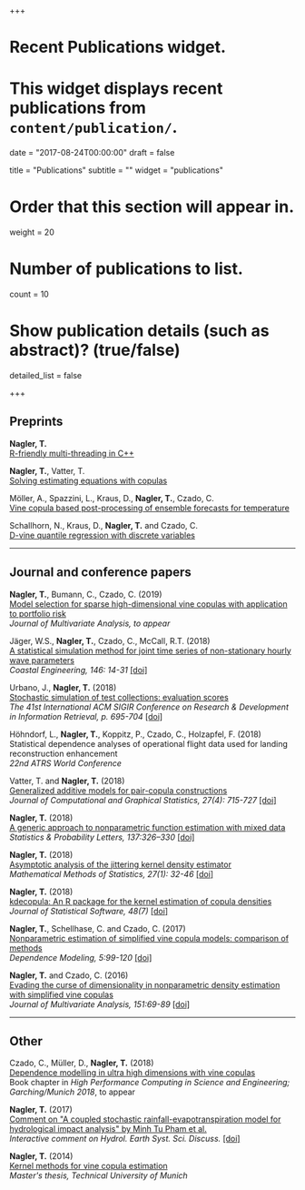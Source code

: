 +++
# Recent Publications widget.
# This widget displays recent publications from `content/publication/`.

date = "2017-08-24T00:00:00"
draft = false

title = "Publications"
subtitle = ""
widget = "publications"

# Order that this section will appear in.
weight = 20

# Number of publications to list.
count = 10

# Show publication details (such as abstract)? (true/false)
detailed_list = false

+++

## Preprints

**Nagler, T.**  
[R-friendly multi-threading in C++](http://arxiv.org/abs/1811.00450)

**Nagler, T.**, Vatter, T.  
[Solving estimating equations with copulas](http://arxiv.org/abs/1801.10576)  

Möller, A., Spazzini, L., Kraus, D., **Nagler, T.**, Czado, C.  
[Vine copula based post-processing of ensemble forecasts for temperature
](http://arxiv.org/abs/1811.02255)

Schallhorn, N., Kraus, D., **Nagler, T.** and Czado, C.  
[D-vine quantile regression with discrete variables](http://arxiv.org/abs/1705.08310)

----------

## Journal and conference papers

**Nagler, T.**, Bumann, C., Czado, C. (2019)   
[Model selection for sparse high-dimensional vine copulas with application to
portfolio risk](https://arxiv.org/abs/1801.09739)  
*Journal of Multivariate Analysis, to appear*   

Jäger, W.S., **Nagler, T.**, Czado, C., McCall, R.T. (2018)  
[A statistical simulation method for joint time series of non-stationary hourly wave parameters](http://arxiv.org/abs/1810.12389)   
*Coastal Engineering, 146: 14-31* [[doi]](https://www.sciencedirect.com/science/article/pii/S0378383918301777)

Urbano, J., **Nagler, T.** (2018)  
[Stochastic simulation of test collections: evaluation scores](http://julian-urbano.info/files/publications/065-stochastic-simulation-test-collections-evaluation-scores.pdf)  
*The 41st International ACM SIGIR Conference on Research & Development in Information Retrieval, p. 695-704* 
[[doi]](https://dl.acm.org/citation.cfm?doid=3209978.3210043)

Höhndorf, L., **Nagler, T.**, Koppitz, P., Czado, C., Holzapfel, F. (2018)   
Statistical dependence analyses of operational flight data used for landing
reconstruction enhancement  
*22nd ATRS World Conference*

Vatter, T. and **Nagler, T.** (2018)  
[Generalized additive models for pair-copula constructions](https://arxiv.org/abs/1608.01593)   
*Journal of Computational and Graphical Statistics, 27(4): 715-727* [[doi]](https://www.tandfonline.com/doi/full/10.1080/10618600.2018.1451338)

**Nagler, T.** (2018)    
[A generic approach to nonparametric function estimation with mixed data](https://arxiv.org/abs/1704.07457)  
*Statistics & Probability Letters, 137:326–330* 
[[doi]](https://www.sciencedirect.com/science/article/pii/S0167715218300853)

**Nagler, T.** (2018)  
[Asymptotic analysis of the jittering kernel density estimator](https://arxiv.org/abs/1705.05431)   
*Mathematical Methods of Statistics, 27(1): 32-46* 
[[doi]](https://link.springer.com/article/10.3103/S1066530718010027)

**Nagler, T.** (2018)  
[kdecopula: An R package for the kernel estimation of copula densities](https://arxiv.org/abs/1603.04229)  
*Journal of Statistical Software, 48(7)* 
[[doi]](https://www.jstatsoft.org/article/view/v084i07)

**Nagler, T.**, Schellhase, C. and Czado, C. (2017)   
[Nonparametric estimation of simplified vine copula models: comparison of
methods](https://www.degruyter.com/downloadpdf/j/demo.2017.5.issue-1/demo-2017-0007/demo-2017-0007.pdf)  
*Dependence Modeling, 5:99-120* 
[[doi]](https://www.degruyter.com/view/j/demo.2017.5.issue-1/demo-2017-0007/demo-2017-0007.xml)

**Nagler, T.** and Czado, C. (2016)  
[Evading the curse of dimensionality in nonparametric density estimation with
simplified vine copulas](https://arxiv.org/abs/1503.03305)  
*Journal of Multivariate Analysis, 151:69-89* 
[[doi]](http://www.sciencedirect.com/science/article/pii/S0047259X16300471)  


----------

## Other

Czado, C., Müller, D., **Nagler, T.** (2018)  
[Dependence modelling in ultra high dimensions with vine copulas](https://mediatum.ub.tum.de/doc/1439506/1439506.pdf)  
Book chapter in *High Performance Computing in Science and Engineering; Garching/Munich 2018*, to appear

**Nagler, T.** (2017)  
[Comment on "A coupled stochastic rainfall-evapotranspiration model for
hydrological impact analysis" by Minh Tu Pham et al.](http://www.hydrol-earth-syst-sci-discuss.net/hess-2017-161/hess-2017-161-RC1-supplement.pdf)  
*Interactive comment on Hydrol. Earth Syst. Sci. Discuss.* 
[[doi]](http://www.hydrol-earth-syst-sci-discuss.net/hess-2017-161/hess-2017-161-RC1.pdf)


**Nagler, T.** (2014)  
[Kernel methods for vine copula estimation](https://mediatum.ub.tum.de/node?id=1231221)  
*Master's thesis, Technical University of Munich*
